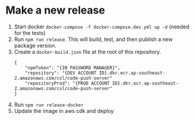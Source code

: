 # Make a new release
1. Start docker `docker-compose -f docker-compose.dev.yml up -d` (needed for the tests)
2. Run `npm run release`. This will build, test, and then publish a new package version.
3. Create a `docker-build.json` file at the root of this repository.
    ```
    {
        "npmToken": "{IN PASSWORD MANAGER}",
        "repository": "{DEV ACCOUNT ID}.dkr.ecr.ap-southeast-2.amazonaws.com/csl/code-push-server"
        "repositoryProd": "{PROD ACCOUNT ID}.dkr.ecr.ap-southeast-2.amazonaws.com/csl/code-push-server"
    }
    ```
4. Run `npm run release-docker`
5. Update the image in aws cdk and deploy
